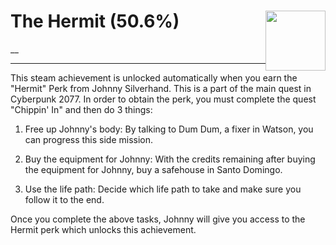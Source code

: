 # The Hermit (50.6%) <img style="float: right;" src="https://cdn.akamai.steamstatic.com/steamcommunity/public/images/apps/1091500/d1e79618b612be87bff4f5c70b1e825e37b05540.jpg" width="96" height="96">

__

---

This steam achievement is unlocked automatically when you earn the "Hermit" Perk from Johnny Silverhand. This is a part of the main quest in Cyberpunk 2077. In order to obtain the perk, you must complete the quest "Chippin' In" and then do 3 things:

1. Free up Johnny's body: By talking to Dum Dum, a fixer in Watson, you can progress this side mission.

2. Buy the equipment for Johnny: With the credits remaining after buying the equipment for Johnny, buy a safehouse in Santo Domingo.

3. Use the life path: Decide which life path to take and make sure you follow it to the end.

Once you complete the above tasks, Johnny will give you access to the Hermit perk which unlocks this achievement.